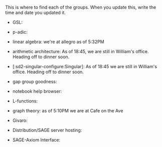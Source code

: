 This is where to find each of the groups. When you update this, write the time and date you updated it.


 * GSL:

 * p-adic:

 * linear algebra: we're at allegro as of 5:32PM

 * arithmetic architecture: As of 18:45, we are still in William's office.  Heading off to dinner soon.

 * [:sd2-singular-configure:Singular]: As of 18:45 we are still in William's office.  Heading off to dinner soon.

 * gap group goodness:

 * notebook help browser:

 * L-functions:

 * graph theory: as of 5:10PM we are at Cafe on the Ave

 * Givaro:

 * Distribution/SAGE server hosting:

 * SAGE-Axiom Interface:
